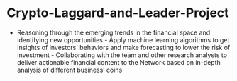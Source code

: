 # Crypto-Laggard-and-Leader-Project
- Reasoning through the emerging trends in the financial space and identifying new opportunities - Apply machine learning algorithms to get insights of investors' behaviors and make forecasting to lower the risk of investment - Collaborating with the team and other research analysts to deliver actionable financial content to the Network based on in-depth analysis of different business’ coins
